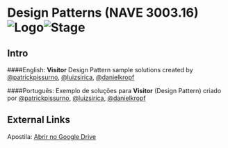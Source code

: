 # Design Patterns (NAVE 3003.16) ![Logo](https://img.shields.io/badge/Design-Patterns-blue.svg)![Stage](https://img.shields.io/badge/Stage-Done-green.svg)

## Intro
####English:
__Visitor__ Design Pattern sample solutions created by [@patrickpissurno](https://github.com/patrickpissurno), [@luizsirica](https://github.com/LuizSirica), [@danielkropf](https://github.com/danielkropf)

####Português:
Exemplo de soluções para __Visitor__ (Design Pattern) criado por [@patrickpissurno](https://github.com/patrickpissurno), [@luizsirica](https://github.com/LuizSirica), [@danielkropf](https://github.com/danielkropf)

## External Links
Apostila: [Abrir no Google Drive](https://docs.google.com/presentation/d/1zL4jRaqqm1-YxL_oh57GEOuN7k18_ZswmK7vO5WiK94/)